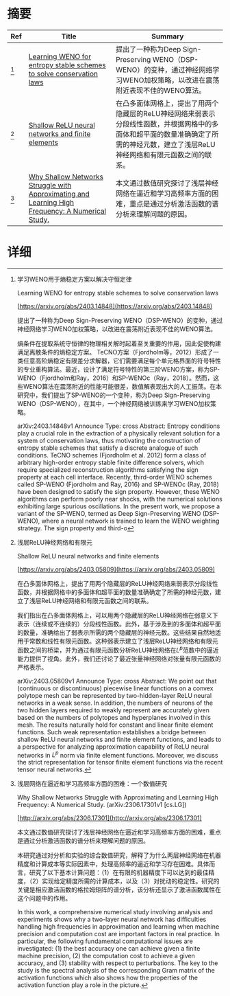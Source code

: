# 摘要

| Ref | Title | Summary |
| --- | --- | --- |
| [^1] | [Learning WENO for entropy stable schemes to solve conservation laws](https://arxiv.org/abs/2403.14848) | 提出了一种称为Deep Sign-Preserving WENO（DSP-WENO）的变种，通过神经网络学习WENO加权策略，以改进在震荡附近表现不佳的WENO算法。 |
| [^2] | [Shallow ReLU neural networks and finite elements](https://arxiv.org/abs/2403.05809) | 在凸多面体网格上，提出了用两个隐藏层的ReLU神经网络来弱表示分段线性函数，并根据网格中的多面体和超平面的数量准确确定了所需的神经元数，建立了浅层ReLU神经网络和有限元函数之间的联系。 |
| [^3] | [Why Shallow Networks Struggle with Approximating and Learning High Frequency: A Numerical Study.](http://arxiv.org/abs/2306.17301) | 本文通过数值研究探讨了浅层神经网络在逼近和学习高频率方面的困难，重点是通过分析激活函数的谱分析来理解问题的原因。 |

# 详细

[^1]: 学习WENO用于熵稳定方案以解决守恒定律

    Learning WENO for entropy stable schemes to solve conservation laws

    [https://arxiv.org/abs/2403.14848](https://arxiv.org/abs/2403.14848)

    提出了一种称为Deep Sign-Preserving WENO（DSP-WENO）的变种，通过神经网络学习WENO加权策略，以改进在震荡附近表现不佳的WENO算法。

    

    熵条件在提取系统守恒律的物理相关解时起着至关重要的作用，因此促使构建满足离散条件的熵稳定方案。 TeCNO方案（Fjordholm等，2012）形成了一类任意高阶熵稳定有限差分求解器，它们需要满足每个单元格界面的符号特性的专业重构算法。最近，设计了满足符号特性的第三阶WENO方案，称为SP-WENO（Fjordholm和Ray，2016）和SP-WENOc（Ray，2018）。然而，这些WENO算法在震荡附近的性能可能很差，数值解表现出大的人工振荡。在本研究中，我们提出了SP-WENO的一个变种，称为Deep Sign-Preserving WENO（DSP-WENO），在其中，一个神经网络被训练来学习WENO加权策略。

    arXiv:2403.14848v1 Announce Type: cross  Abstract: Entropy conditions play a crucial role in the extraction of a physically relevant solution for a system of conservation laws, thus motivating the construction of entropy stable schemes that satisfy a discrete analogue of such conditions. TeCNO schemes (Fjordholm et al. 2012) form a class of arbitrary high-order entropy stable finite difference solvers, which require specialized reconstruction algorithms satisfying the sign property at each cell interface. Recently, third-order WENO schemes called SP-WENO (Fjordholm and Ray, 2016) and SP-WENOc (Ray, 2018) have been designed to satisfy the sign property. However, these WENO algorithms can perform poorly near shocks, with the numerical solutions exhibiting large spurious oscillations. In the present work, we propose a variant of the SP-WENO, termed as Deep Sign-Preserving WENO (DSP-WENO), where a neural network is trained to learn the WENO weighting strategy. The sign property and third-o
    
[^2]: 浅层ReLU神经网络和有限元

    Shallow ReLU neural networks and finite elements

    [https://arxiv.org/abs/2403.05809](https://arxiv.org/abs/2403.05809)

    在凸多面体网格上，提出了用两个隐藏层的ReLU神经网络来弱表示分段线性函数，并根据网格中的多面体和超平面的数量准确确定了所需的神经元数，建立了浅层ReLU神经网络和有限元函数之间的联系。

    

    我们指出在凸多面体网格上，可以用两个隐藏层的ReLU神经网络在弱意义下表示（连续或不连续的）分段线性函数。此外，基于涉及到的多面体和超平面的数量，准确给出了弱表示所需的两个隐藏层的神经元数。这些结果自然地适用于常数和线性有限元函数。这种弱表示建立了浅层ReLU神经网络和有限元函数之间的桥梁，并为通过有限元函数分析ReLU神经网络在$L^p$范数中的逼近能力提供了视角。此外，我们还讨论了最近张量神经网络对张量有限元函数的严格表示。

    arXiv:2403.05809v1 Announce Type: cross  Abstract: We point out that (continuous or discontinuous) piecewise linear functions on a convex polytope mesh can be represented by two-hidden-layer ReLU neural networks in a weak sense. In addition, the numbers of neurons of the two hidden layers required to weakly represent are accurately given based on the numbers of polytopes and hyperplanes involved in this mesh. The results naturally hold for constant and linear finite element functions. Such weak representation establishes a bridge between shallow ReLU neural networks and finite element functions, and leads to a perspective for analyzing approximation capability of ReLU neural networks in $L^p$ norm via finite element functions. Moreover, we discuss the strict representation for tensor finite element functions via the recent tensor neural networks.
    
[^3]: 浅层网络在逼近和学习高频率方面的困难：一个数值研究

    Why Shallow Networks Struggle with Approximating and Learning High Frequency: A Numerical Study. (arXiv:2306.17301v1 [cs.LG])

    [http://arxiv.org/abs/2306.17301](http://arxiv.org/abs/2306.17301)

    本文通过数值研究探讨了浅层神经网络在逼近和学习高频率方面的困难，重点是通过分析激活函数的谱分析来理解问题的原因。

    

    本研究通过对分析和实验的综合数值研究，解释了为什么两层神经网络在机器精度和计算成本等实际因素中，处理高频率的逼近和学习存在困难。具体而言，研究了以下基本计算问题：（1）在有限的机器精度下可以达到的最佳精度，（2）实现给定精度所需的计算成本，以及（3）对扰动的稳定性。研究的关键是相应激活函数的格拉姆矩阵的谱分析，该分析还显示了激活函数属性在这个问题中的作用。

    In this work, a comprehensive numerical study involving analysis and experiments shows why a two-layer neural network has difficulties handling high frequencies in approximation and learning when machine precision and computation cost are important factors in real practice. In particular, the following fundamental computational issues are investigated: (1) the best accuracy one can achieve given a finite machine precision, (2) the computation cost to achieve a given accuracy, and (3) stability with respect to perturbations. The key to the study is the spectral analysis of the corresponding Gram matrix of the activation functions which also shows how the properties of the activation function play a role in the picture.
    

